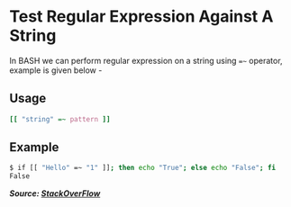 # Test Regular Expression Against A String

In BASH we can perform regular expression on a string using `=~` operator, example is given below -

## Usage

```bash
[[ "string" =~ pattern ]]
```

## Example

```bash
$ if [[ "Hello" =~ "1" ]]; then echo "True"; else echo "False"; fi
False
```

**_Source: [StackOverFlow](https://unix.stackexchange.com/a/340485)_**
